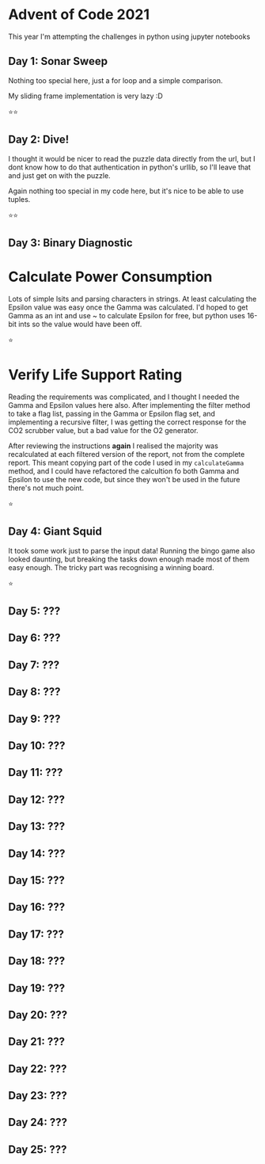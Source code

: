 # Advent of Code 2021

This year I'm attempting the challenges in python using jupyter notebooks

## Day 1: Sonar Sweep
Nothing too special here, just a for loop and a simple comparison.

My sliding frame implementation is very lazy :D

⭐⭐

## Day 2: Dive!
I thought it would be nicer to read the puzzle data directly from the url, but I dont know how to do that authentication in python's urllib, so I'll leave that and just get on with the puzzle.

Again nothing too special in my code here, but it's nice to be able to use tuples.

⭐⭐

## Day 3: Binary Diagnostic

# Calculate Power Consumption
Lots of simple lsits and parsing characters in strings. At least calculating the Epsilon value was easy once the Gamma was calculated. I'd hoped to get Gamma as an int and use ~ to calculate Epsilon for free, but python uses 16-bit ints so the value would have been off.

⭐

# Verify Life Support Rating
Reading the requirements was complicated, and I thought I needed the Gamma and Epsilon values here also. After implementing the filter method to take a flag list, passing in the Gamma or Epsilon flag set, and implementing a recursive filter, I was getting the correct response for the CO2 scrubber value, but a bad value for the O2 generator. 

After reviewing the instructions **again** I realised the majority was recalculated at each filtered version of the report, not from the complete report. This meant copying part of the code I used in my `calculateGamma` method, and I could have refactored the calcultion fo both Gamma and Epsilon to use the new code, but since they won't be used in the future there's not much point.

⭐

## Day 4: Giant Squid
It took some work just to parse the input data! Running the bingo game also looked daunting, but breaking the tasks down enough made most of them easy enough. The tricky part was recognising a winning board.

⭐

## Day 5: ???

## Day 6: ???

## Day 7: ???

## Day 8: ???

## Day 9: ???

## Day 10: ???

## Day 11: ???

## Day 12: ???

## Day 13: ???

## Day 14: ???

## Day 15: ???

## Day 16: ???

## Day 17: ???

## Day 18: ???

## Day 19: ???

## Day 20: ???

## Day 21: ???

## Day 22: ???

## Day 23: ???

## Day 24: ???

## Day 25: ???
